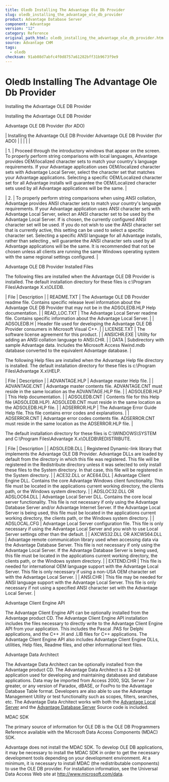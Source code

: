 ```yaml
---
title: Oledb Installing The Advantage Ole Db Provider
slug: oledb_installing_the_advantage_ole_db_provider
product: Advantage Database Server
component: Advantage
version: "12"
category: Reference
original_path_html: oledb_installing_the_advantage_ole_db_provider.htm
source: Advantage CHM
tags:
  - oledb
checksum: 91ab08d7abfc4f0d8757a61282bff31b9673f9e9
---
```


# Oledb Installing The Advantage Ole Db Provider

Installing the Advantage OLE DB Provider

Installing the Advantage OLE DB Provider

Advantage OLE DB Provider (for ADO)

| Installing the Advantage OLE DB Provider  Advantage OLE DB Provider (for ADO) |  |  |  |  |

| 1. | Proceed through the introductory windows that appear on the screen. To properly perform string comparisons with local languages, Advantage provides OEM/localized character sets to match your country's language requirements. If your Advantage application uses OEM/localized character sets with Advantage Local Server, select the character set that matches your Advantage applications. Selecting a specific OEM/Localized character set for all Advantage installs will guarantee the OEM/Localized character sets used by all Advantage applications will be the same. |

| 2. | To properly perform string comparisons when using ANSI collation, Advantage provides ANSI character sets to match your country's language requirements. If your Advantage application uses ANSI character sets with Advantage Local Server, select an ANSI character set to be used by the Advantage Local Server. If <CURRENT SYSTEM LANGUAGE> is chosen, the currently configured ANSI character set will be used. If you do not wish to use the ANSI character set that is currently active, this setting can be used to select a specific character set. Selecting a specific ANSI language for all Advantage installs, rather than selecting <CURRENT SYSTEM LANGUAGE>, will guarantee the ANSI character sets used by all Advantage applications will be the same. It is recommended that <CURRENT SYSTEM LANGUAGE> not be chosen unless all clients are running the same Windows operating system with the same regional settings configured. |

Advantage OLE DB Provider Installed Files

The following files are installed when the Advantage OLE DB Provider is installed. The default installation directory for these files is c:\Program Files\Advantage X.x\OLEDB.

| File | Description |
| README.TXT | The Advantage OLE DB Provider readme file. Contains specific release level information about the Advantage OLE DB Provider that may not be in the ADSOLEDB.HLP Help documentation. |
| READ\_LOC.TXT | The Advantage Local Server readme file. Contains specific information about the Advantage Local Server. |
| ADSOLEDB.H | Header file used for developing the Advantage OLE DB Provider consumers in Microsoft Visual C++. |
| LICENSE.TXT | The software license agreement for this product. |
| ANSICHR.EXE | Utility for adding an ANSI collation language to ANSI.CHR. |
| DATA | Subdirectory with sample Advantage data. Includes the Microsoft Access Nwind.mdb database converted to the equivalent Advantage database. |

The following Help files are installed when the Advantage Help file directory is installed. The default installation directory for these files is c:\Program Files\Advantage X.x\HELP.

| File | Description |
| ADVANTAGE.HLP | Advantage master Help file. |
| ADVANTAGE.CNT | Advantage master contents file. ADVANTAGE.CNT must reside in the same location as the ADVANTAGE.HLP file. |
| ADSOLEDB.HLP | This Help documentation. |
| ADSOLEDB.CNT | Contents file for this Help file (ADSOLEDB.HLP). ADSOLEDB.CNT must reside in the same location as the ADSOLEDB.HLP file. |
| ADSERROR.HLP | The Advantage Error Guide Help file. This file contains error codes and explanations. |
| ADSERROR.CNT | Advantage error codes contents file. ADSERROR.CNT must reside in the same location as the ADSERROR.HLP file. |

The default installation directory for these files is C:\WINDOWS\SYSTEM and C:\Program Files\Advantage X.x\OLEDB\REDISTRIBUTE.

| File | Description |
| ADSOLEDB.DLL | Registered Dynamic-link library that implements the Advantage OLE DB Provider. Advantage DLLs are loaded by default from the directory in which this file was registered. This file will be registered in the Redistribute directory unless it was selected to only install these files to the System directory. In that case, this file will be registered in the System directory. |
| ACE32.DLL or ACE64.DLL | Advantage Client Engine DLL. Contains the core Advantage Windows client functionality. This file must be located in the applications current working directory, the clients path, or the Windows system directory. |
| ADSLOC32.DLL OR ADSLOC64.DLL | Advantage Local Server DLL. Contains the core local server functionality. This file is not necessary if only using the Advantage Database Server and/or Advantage Internet Server. If the Advantage Local Server is being used, this file must be located in the applications current working directory, the clients path, or the Windows system directory. |
| ADSLOCAL.CFG | Advantage Local Server configuration file. This file is only necessary if using the Advantage Local Server and you wish to use Local Server settings other than the default. |
| AXCWS32.DLL OR AXCWS64.DLL | Advantage remote communication library used when accessing data via the Advantage Database Server. This file is not necessary if only using the Advantage Local Server. If the Advantage Database Server is being used, this file must be located in the applications current working directory, the clients path, or the Windows system directory. |
| EXTEND.CHR | This file is needed for international OEM language support with the Advantage Local Server. This file is only necessary if using a non-USA OEM character set with the Advantage Local Server. |
| ANSI.CHR | This file may be needed for ANSI language support with the Advantage Local Server. This file is only necessary if not using a specified ANSI character set with the Advantage Local Server. |

Advantage Client Engine API

The Advantage Client Engine API can be optionally installed from the Advantage product CD. The Advantage Client Engine API installation includes the files necessary to directly write to the Advantage Client Engine API from your application. This includes the Pascal .PAS for Delphi applications, and the C++ .H and .LIB files for C++ applications. The Advantage Client Engine API also includes Advantage Client Engine DLLs, utilities, Help files, Readme files, and other informational text files.

Advantage Data Architect

The Advantage Data Architect can be optionally installed from the Advantage product CD. The Advantage Data Architect is a 32-bit application used for developing and maintaining databases and database applications. Data may be imported from Access 2000, SQL Server 7 or greater, or any version of Paradox, dBASE, or FoxPro to the Advantage Database Table format. Developers are also able to use the Advantage Management Utility or test functionality such as scopes, filters, searches, etc. The Advantage Data Architect works with both the [Advantage Local Server](master_advantage_local_server.md) and the [Advantage Database Server](master_advantage_database_server.md) Source code is included.

MDAC SDK

The primary source of information for OLE DB is the OLE DB Programmers Reference available with the Microsoft Data Access Components (MDAC) SDK.

Advantage does not install the MDAC SDK. To develop OLE DB applications, it may be necessary to install the MDAC SDK in order to get the necessary development tools depending on your development environment. At a minimum, it is necessary to install MDAC (the redistributable components) to use the OLE DB provider. For installation information, see the Universal Data Access Web site at http://www.microsoft.com/data.
